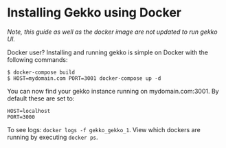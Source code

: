 # Installing Gekko using Docker

*Note, this guide as well as the docker image are not updated to run gekko UI.*

Docker user? Installing and running gekko is simple on Docker with the following commands:

```
$ docker-compose build
$ HOST=mydomain.com PORT=3001 docker-compose up -d
```

You can now find your gekko instance running on mydomain.com:3001. 
By default these are set to:

```
HOST=localhost
PORT=3000
``` 

To see logs: `docker logs -f gekko_gekko_1`. View which dockers are running by executing `docker ps`.